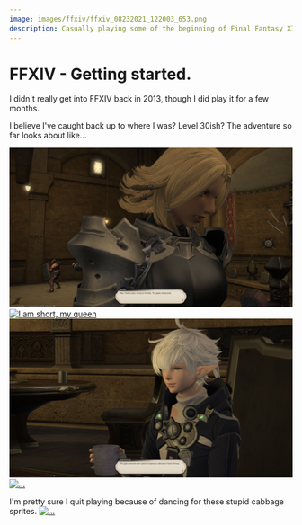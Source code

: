 ```yaml
---
image: images/ffxiv/ffxiv_08232021_122003_653.png
description: Casually playing some of the beginning of Final Fantasy XIV.
---
```


# FFXIV - Getting started.

I didn't really get into FFXIV back in 2013, though I did play it for a few months. 

I believe I've caught back up to where I was? Level 30ish? The adventure so far looks about like...

<a href="/images/ffxiv/ffxiv_08232021_121952_790.png">![](/images/ffxiv/ffxiv_08232021_121952_790.png "yes, my queen")</a>
<a href="/images/ffxiv/ffxiv_08232021_122003_653.png">![](/images/ffxiv/ffxiv_08232021_122003_653.png "I am short, my queen")</a>
<a href="/images/ffxiv/ffxiv_12062021_080740_983.png">![](/images/ffxiv/ffxiv_12062021_080740_983.png "...")</a>
<a href="/images/ffxiv/ffxiv_12122021_002258_946.png">![](/images/ffxiv/ffxiv_12122021_002258_946.png "...")</a>

I'm pretty sure I quit playing because of dancing for these stupid cabbage sprites. 
<a href="/images/ffxiv/ffxiv_12122021_004721_700.png">![](/images/ffxiv/ffxiv_12122021_004721_700.png "...")</a>